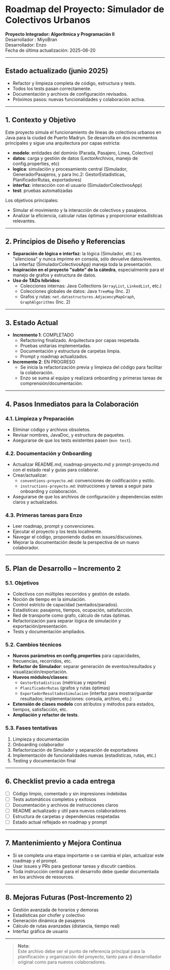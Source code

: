 # Roadmap del Proyecto: Simulador de Colectivos Urbanos

**Proyecto Integrador: Algorítmica y Programación II**  
Desarrollador : MiyoBran  
Desarrollador: Enzo  
Fecha de última actualización: 2025-06-20

---

## Estado actualizado (junio 2025)

- Refactor y limpieza completa de código, estructura y tests.
- Todos los tests pasan correctamente.
- Documentación y archivos de configuración revisados.
- Próximos pasos: nuevas funcionalidades y colaboración activa.

---

## 1. Contexto y Objetivo

Este proyecto simula el funcionamiento de líneas de colectivos urbanos en Java para la ciudad de Puerto Madryn. Se desarrolla en dos incrementos principales y sigue una arquitectura por capas estricta:

- **modelo**: entidades del dominio (Parada, Pasajero, Linea, Colectivo)
- **datos**: carga y gestión de datos (LectorArchivos, manejo de config.properties, etc)
- **logica**: simulación y procesamiento central (Simulador, GeneradorPasajeros, y para Inc.2: GestorEstadisticas, PlanificadorRutas, exportadores)
- **interfaz**: interacción con el usuario (SimuladorColectivosApp)
- **test**: pruebas automatizadas

Los objetivos principales:
- Simular el movimiento y la interacción de colectivos y pasajeros.
- Analizar la eficiencia, calcular rutas óptimas y proporcionar estadísticas relevantes.

---

## 2. Principios de Diseño y Referencias

- **Separación de lógica e interfaz**: la lógica (Simulador, etc.) es "silenciosa" y nunca imprime en consola, sólo devuelve datos/eventos. La interfaz (SimuladorColectivosApp) maneja toda la presentación.
- **Inspiración en el proyecto "subte" de la cátedra**, especialmente para el manejo de grafos y estructura de datos.
- **Uso de TADs híbridos**:  
  - Colecciones internas: Java Collections (`ArrayList`, `LinkedList`, etc.)
  - Colecciones globales de datos: Java `TreeMap` (Inc. 2)
  - Grafos y rutas: `net.datastructures.AdjacencyMapGraph`, `GraphAlgorithms` (Inc. 2)

---

## 3. Estado Actual

- **Incremento 1**: COMPLETADO
    - Refactoring finalizado. Arquitectura por capas respetada.
    - Pruebas unitarias implementadas.
    - Documentación y estructura de carpetas limpia.
    - Prompt y roadmap actualizados.
- **Incremento 2**: EN PROGRESO
    - Se inicia la refactorización previa y limpieza del código para facilitar la colaboración.
    - Enzo se suma al equipo y realizará onboarding y primeras tareas de comprensión/documentación.

---

## 4. Pasos Inmediatos para la Colaboración

### 4.1. Limpieza y Preparación

- Eliminar código y archivos obsoletos.
- Revisar nombres, JavaDoc, y estructura de paquetes.
- Asegurarse de que los tests existentes pasen (`mvn test`).

### 4.2. Documentación y Onboarding

- Actualizar README.md, roadmap-proyecto.md y prompt-proyecto.md con el estado real y guías para colaborar.
- Crear/actualizar:
  - `conventions-proyecto.md`: convenciones de codificación y estilo.
  - `instructions-proyecto.md`: instrucciones y tareas a seguir para onboarding y colaboración.
- Asegurarse de que los archivos de configuración y dependencias estén claros y actualizados.

### 4.3. Primeras tareas para Enzo

- Leer roadmap, prompt y convenciones.
- Ejecutar el proyecto y los tests localmente.
- Navegar el código, proponiendo dudas en issues/discusiones.
- Mejorar la documentación desde la perspectiva de un nuevo colaborador.

---

## 5. Plan de Desarrollo – Incremento 2

### 5.1. Objetivos

- Colectivos con múltiples recorridos y gestión de estado.
- Noción de tiempo en la simulación.
- Control estricto de capacidad (sentados/parados).
- Estadísticas: pasajeros, tiempos, ocupación, satisfacción.
- Red de transporte como grafo, cálculo de rutas óptimas.
- Refactorización para separar lógica de simulación y exportación/presentación.
- Tests y documentación ampliados.

### 5.2. Cambios técnicos

- **Nuevos parámetros en config.properties** para capacidades, frecuencias, recorridos, etc.
- **Refactor de Simulador**: separar generación de eventos/resultados y visualización/exportación.
- **Nuevos módulos/classes**:
  - `GestorEstadisticas` (métricas y reportes)
  - `PlanificadorRutas` (grafos y rutas óptimas)
  - `ExportadorResultadosSimulacion` (interfaz para mostrar/guardar resultados; implementaciones: consola, archivo, etc.)
- **Extensión de clases modelo** con atributos y métodos para estados, tiempos, satisfacción, etc.
- **Ampliación y refactor de tests**.

### 5.3. Fases tentativas

1. Limpieza y documentación
2. Onboarding colaborador
3. Refactorización de Simulador y separación de exportadores
4. Implementación de funcionalidades nuevas (estadísticas, rutas, etc.)
5. Testing y documentación final

---

## 6. Checklist previo a cada entrega

- [ ] Código limpio, comentado y sin impresiones indebidas
- [ ] Tests automáticos completos y exitosos
- [ ] Documentación y archivos de instrucciones claros
- [ ] README actualizado y útil para nuevos colaboradores
- [ ] Estructura de carpetas y dependencias respetadas
- [ ] Estado actual reflejado en roadmap y prompt

---

## 7. Mantenimiento y Mejora Continua

- Si se completa una etapa importante o se cambia el plan, actualizar este roadmap y el prompt.
- Usar issues y PRs para gestionar tareas y discutir cambios.
- Toda instrucción central para el desarrollo debe quedar documentada en los archivos de resources.

---

## 8. Mejoras Futuras (Post-Incremento 2)

- Gestión avanzada de horarios y demoras
- Estadísticas por chofer y colectivo
- Generación dinámica de pasajeros
- Cálculo de rutas avanzadas (distancia, tiempo real)
- Interfaz gráfica de usuario

---

> **Nota:**  
> Este archivo debe ser el punto de referencia principal para la planificación y organización del proyecto, tanto para el desarrollador original como para nuevos colaboradores.
